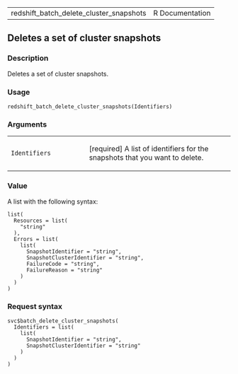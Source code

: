 <table style="width: 100%;">
<tbody>
<tr class="odd">
<td>redshift_batch_delete_cluster_snapshots</td>
<td style="text-align: right;">R Documentation</td>
</tr>
</tbody>
</table>

## Deletes a set of cluster snapshots

### Description

Deletes a set of cluster snapshots.

### Usage

    redshift_batch_delete_cluster_snapshots(Identifiers)

### Arguments

<table>
<colgroup>
<col style="width: 35%" />
<col style="width: 65%" />
</colgroup>
<tbody>
<tr class="odd">
<td><code
id="redshift_batch_delete_cluster_snapshots_:_Identifiers">Identifiers</code></td>
<td><p>[required] A list of identifiers for the snapshots that you want
to delete.</p></td>
</tr>
</tbody>
</table>

### Value

A list with the following syntax:

    list(
      Resources = list(
        "string"
      ),
      Errors = list(
        list(
          SnapshotIdentifier = "string",
          SnapshotClusterIdentifier = "string",
          FailureCode = "string",
          FailureReason = "string"
        )
      )
    )

### Request syntax

    svc$batch_delete_cluster_snapshots(
      Identifiers = list(
        list(
          SnapshotIdentifier = "string",
          SnapshotClusterIdentifier = "string"
        )
      )
    )
